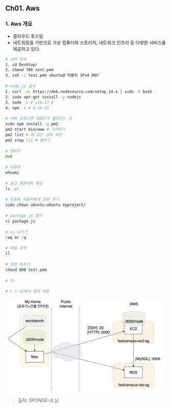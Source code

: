## Ch01. Aws

### 1. Aws 개요
- 클라우드 호스팅  
- 네트워킹을 기반으로 가상 컴퓨터와 스토리지, 네트워크 인프라 등 다양한 서비스를 제공하고 있다.  

```bash
# 서버 접속
1. cd Desktop/
2. chmod 700 test.pem
3. ssh -i test.pem ubuntu@`퍼블릭 IPv4 DNS`

# node.js 설치
1. curl -sL https://deb.nodesource.com/setup_14.x | sudo -E bash -
2. sudo apt-get install -y nodejs
3. node -v # v14.17.6
4. npm -v # 6.14.15

# 서버 오류나면 내렸다가 올려주는 것
sudo npm install -g pm2
pm2 start bin/www # 시작하기
pm2 list # 떠 있는 상태 확인
pm2 stop [i] # 멈추기

# 현위치
pwd

# 사용자
whoami

# 숨긴 권한까지 확인
ls -al

# 우분투 사용자에게 권한 주기
sudo chown ubuntu:ubuntu myproject/

# package.js 열기
vi package.js

# vi 나가기
:wq or :q

# 파일 조회
ll

# 권한 바꾸기
chmod 600 test.pem

# fc

# i > vi에서 입력 버튼
```

![](./ec2_rds.png)  
> 출처: SPONGE-JL님
